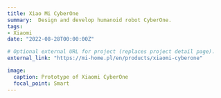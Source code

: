 ```yaml
---
title: Xiao Mi CyberOne
summary:  Design and develop humanoid robot CyberOne.
tags:
- Xiaomi
date: "2022-08-28T00:00:00Z"

# Optional external URL for project (replaces project detail page).
external_link: "https://mi-home.pl/en/products/xiaomi-cyberone"

image:
  caption: Prototype of Xiaomi CyberOne
  focal_point: Smart
---
```


